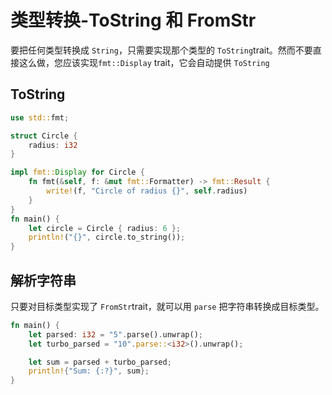 # 类型转换-ToString 和 FromStr

要把任何类型转换成 `String`，只需要实现那个类型的 `ToString`trait。然而不要直接这么做，您应该实现`fmt::Display` trait，它会自动提供 `ToString`



## ToString

```rust
use std::fmt;

struct Circle {
    radius: i32
}

impl fmt::Display for Circle {
    fn fmt(&self, f: &mut fmt::Formatter) -> fmt::Result {
        write!(f, "Circle of radius {}", self.radius)
    }
}
fn main() {
    let circle = Circle { radius: 6 };
    println!("{}", circle.to_string());
}
```



## 解析字符串



只要对目标类型实现了 `FromStr`trait，就可以用 `parse` 把字符串转换成目标类型。 

```rust
fn main() {
    let parsed: i32 = "5".parse().unwrap();
    let turbo_parsed = "10".parse::<i32>().unwrap();

    let sum = parsed + turbo_parsed;
    println!{"Sum: {:?}", sum};
}
```

